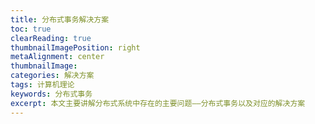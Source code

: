 ```yaml
---
title: 分布式事务解决方案
toc: true
clearReading: true
thumbnailImagePosition: right
metaAlignment: center
thumbnailImage:
categories: 解决方案
tags: 计算机理论
keywords: 分布式事务
excerpt: 本文主要讲解分布式系统中存在的主要问题——分布式事务以及对应的解决方案
---
```

